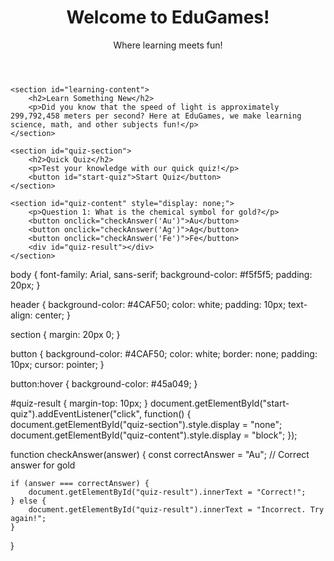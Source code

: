 <!DOCTYPE html>
<html lang="en">
<head>
    <meta charset="UTF-8">
    <title>EduGames - Learn and Play</title>
    <link rel="stylesheet" type="text/css" href="style.css">
    <script src="script.js"></script>
</head>
<body>
    <header>
        <h1>Welcome to EduGames!</h1>
        <p>Where learning meets fun!</p>
    </header>

    <section id="learning-content">
        <h2>Learn Something New</h2>
        <p>Did you know that the speed of light is approximately 299,792,458 meters per second? Here at EduGames, we make learning science, math, and other subjects fun!</p>
    </section>

    <section id="quiz-section">
        <h2>Quick Quiz</h2>
        <p>Test your knowledge with our quick quiz!</p>
        <button id="start-quiz">Start Quiz</button>
    </section>

    <section id="quiz-content" style="display: none;">
        <p>Question 1: What is the chemical symbol for gold?</p>
        <button onclick="checkAnswer('Au')">Au</button>
        <button onclick="checkAnswer('Ag')">Ag</button>
        <button onclick="checkAnswer('Fe')">Fe</button>
        <div id="quiz-result"></div>
    </section>
</body>
</html>
body {
    font-family: Arial, sans-serif;
    background-color: #f5f5f5;
    padding: 20px;
}

header {
    background-color: #4CAF50;
    color: white;
    padding: 10px;
    text-align: center;
}

section {
    margin: 20px 0;
}

button {
    background-color: #4CAF50;
    color: white;
    border: none;
    padding: 10px;
    cursor: pointer;
}

button:hover {
    background-color: #45a049;
}

#quiz-result {
    margin-top: 10px;
}
document.getElementById("start-quiz").addEventListener("click", function() {
    document.getElementById("quiz-section").style.display = "none";
    document.getElementById("quiz-content").style.display = "block";
});

function checkAnswer(answer) {
    const correctAnswer = "Au"; // Correct answer for gold

    if (answer === correctAnswer) {
        document.getElementById("quiz-result").innerText = "Correct!";
    } else {
        document.getElementById("quiz-result").innerText = "Incorrect. Try again!";
    }
}
